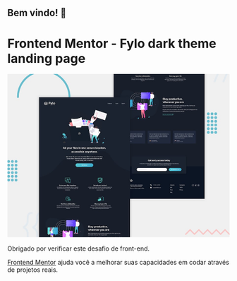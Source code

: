 ## Bem vindo! 👋

# Frontend Mentor - Fylo dark theme landing page

![Design preview for the Fylo dark theme landing page challenge](./design/desktop-preview.jpg)


Obrigado por verificar este desafio de front-end.

[Frontend Mentor](https://www.frontendmentor.io) ajuda você a melhorar suas capacidades em codar através de projetos reais.


